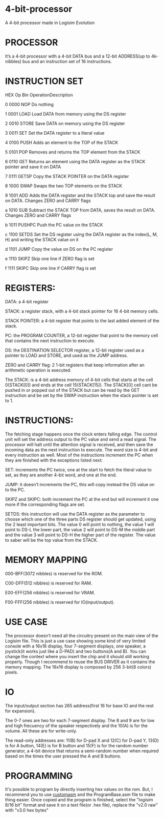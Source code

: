 # 4-bit-processor
A 4-bit processor made in Logisim Evolution

# PROCESSOR
It’s a 4-bit processor with a 4-bit DATA bus and a 12-bit ADDRESS(up to 4k-nibbles) bus and an
instruction set of 16 instructions.

# INSTRUCTION SET
HEX Op Bin OperationDescription

0 0000 NOP Do nothing

1 0001 LOAD Load DATA from memory using the DS register

2 0010 STORE Save DATA on memory using the DS register

3 0011 SET Set the DATA register to a literal value

4 0100 PUSH Adds an element to the TOP of the STACK

5 0101 POP Removes and returns the TOP element from the STACK

6 0110 GET Returns an element using the DATA register as the STACK pointer
and save it on DATA

7 0111 GETSP Copy the STACK POINTER on the DATA register

8 1000 SWAP Swaps the two TOP elements on the STACK

9 1001 ADD Adds the DATA register and the STACK top and save the result on
DATA. Changes ZERO and CARRY flags

a 1010 SUB Subtract the STACK TOP from DATA, saves the result on DATA.
Changes ZERO and CARRY flags

b 1011 PUSHPC Push the PC value on the STACK

c 1100 SETDS Set the DS register using the DATA register as the index(L, M, H) and
writing the STACK value on it

d 1101 JUMP Copy the value on DS on the PC register

e 1110 SKIPZ Skip one line if ZERO flag is set

f 1111 SKIPC Skip one line if CARRY flag is set


# REGISTERS:
DATA: a 4-bit register

STACK: a register stack, with a 4-bit stack pointer for 16 4-bit memory cells.

STACK POINTER: a 4-bit register that points to the last added element of the stack.

PC: the PROGRAM COUNTER, a 12-bit register that point to the memory cell that contains the
next instruction to execute.

DS: the DESTINATION SELECTOR register, a 12-bit register used as a pointer to LOAD and
STORE, and used as the JUMP address.

ZERO and CARRY flag: 2 1-bit registers that keep information after an arithmetic operation is
executed.

The STACK: is a 4-bit address memory of 4-bit cells that starts at the cell 0(STACK[0]) and ends at
the cell 15(STACK[15]). The STACK[0] cell cant be pushed in or popped out of the STACK but
can be read by the GET instruction and be set by the SWAP instruction when the stack pointer is set
to 1.

# INSTRUCTIONS:
The fetching stage happens once the clock enters falling edge. The control unit will set the address
output to the PC value and send a read signal. The processor will halt until the attention signal is
received, and then save the incoming data as the next instruction to execute.
The word size is 4-bit and every instruction as well. Most of the instructions increment the PC when
they are finished with the exceptions listed next:

SET: increments the PC twice, one at the start to fetch the literal value to set, as they are
another 4-bit word, and one at the end.

JUMP: it doesn’t increments the PC, this will copy instead the DS value on to the PC.

SKIPZ and SKIPC: both increment the PC at the end but will increment it one more if the
corresponding flags are set.

SETDS: this instruction will use the DATA register as the parameter to choose which one of the
three parts DS register should get updated, using the 2 least important bits. The value 0 will point to
nothing, the value 1 will point to DS-L the lower part, the value 2 will point to DS-M the middle
part and the value 3 will point to DS-H the higher part of the register. The value to saber will be the
top value from the STACK.

# MEMORY MAPPING
000-BFF(3072 nibbles) is reserved for the ROM.

C00-DFF(512 nibbles) is reserved for RAM.

E00-EFF(256 nibbles) is reserved for VRAM.

F00-FFF(256 nibbles) is reserved for IO(input/output).

# USE CASE
The processor doesn’t need all the circuitry present on the main view of the Logisim file. This is
just a use case showing some kind of very limited console with a 16x16 display, four 7-segment
displays, one speaker, a joystick(it works just like a D-PAD) and two buttons(A and B).
You can change the context where you insert the chip and it should still working properly. Though I
recommend to reuse the BUS DRIVER as it contains the memory mapping.
The 16x16 display is composed by 256 3-bit(8 colors) pixels.

# IO
The input/output section has 265 address(first 16 for base IO and the rest for expansion).

The 0-7 ones are two for each 7-segment display. The 8 and 9 are for low and high frecuency of the speaker respectively and the 10(A) is for the volume. All these are for write-only.

The read-only addresses are: 11(B) for D-pad X and 12(C) for D-pad Y, 13(D) is for A button, 14(E) is for B button and 15(F) is for the random number generator, a 4-bit device that returns a semi-random number when required based on the times the user pressed the A and B buttons.

# PROGRAMMING

 It's possible to program by directly inserting hex values on the rom.
 But, I recommend you to use [customasm](https://hlorenzi.github.io/customasm/web/) and the ProgramBase.asm file to make thing easier.
 Once copied and the program is finished, select the "logisim 8/16 bit" format and save it on a text file(or .hex file), replace the "v2.0 raw" with "v3.0 hex bytes"
